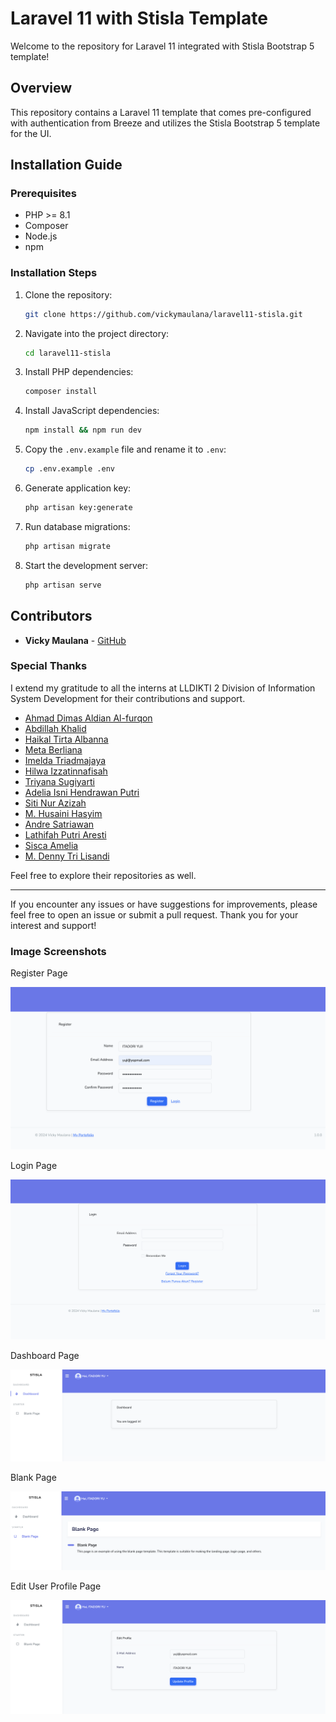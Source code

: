 # Laravel 11 with Stisla Template

Welcome to the repository for Laravel 11 integrated with Stisla Bootstrap 5 template!

## Overview
This repository contains a Laravel 11 template that comes pre-configured with authentication from Breeze and utilizes the Stisla Bootstrap 5 template for the UI.

## Installation Guide

### Prerequisites
- PHP >= 8.1
- Composer
- Node.js
- npm

### Installation Steps
1. Clone the repository:
    ```bash
    git clone https://github.com/vickymaulana/laravel11-stisla.git
    ```

2. Navigate into the project directory:
    ```bash
    cd laravel11-stisla
    ```

3. Install PHP dependencies:
    ```bash
    composer install
    ```

4. Install JavaScript dependencies:
    ```bash
    npm install && npm run dev
    ```

5. Copy the `.env.example` file and rename it to `.env`:
    ```bash
    cp .env.example .env
    ```

6. Generate application key:
    ```bash
    php artisan key:generate
    ```

7. Run database migrations:
    ```bash
    php artisan migrate
    ```

8. Start the development server:
    ```bash
    php artisan serve
    ```

## Contributors
- **Vicky Maulana** - [GitHub](https://github.com/vickymaulana)

### Special Thanks
I extend my gratitude to all the interns at LLDIKTI 2 Division of Information System Development for their contributions and support.

- [Ahmad Dimas Aldian Al-furqon](https://github.com/anqois)
- [Abdillah Khalid](https://github.com/KhalidUnsri)
- [Haikal Tirta Albanna](https://github.com/HaikalAlbanna)
- [Meta Berliana](https://github.com/Metabrln)
- [Imelda Triadmajaya](https://github.com/imeldatriajaya)
- [Hilwa Izzatinnafisah](https://github.com/ksnwaa)
- [Triyana Sugiyarti](https://github.com/TriyanaSgi)
- [Adelia Isni Hendrawan Putri](https://github.com/lilisky07)
- [Siti Nur Azizah](https://github.com/sukasukajija)
- [M. Husaini Hasyim](https://github.com/son-alone)
- [Andre Satriawan](https://github.com/andresa11satriawan)
- [Lathifah Putri Aresti](https://github.com/lathifahputri)
- [Sisca Amelia](https://github.com/siscaamelia)
- [M. Denny Tri Lisandi](https://github.com/Koutsura)

Feel free to explore their repositories as well.

---

If you encounter any issues or have suggestions for improvements, please feel free to open an issue or submit a pull request. Thank you for your interest and support!

### Image Screenshots

Register Page

![Register Page](img/register.png "Register Page")

Login Page

![Login Page](img/login.png "Login Page")

Dashboard Page

![Dashboard Page](img/dashboard.png "Dashboard Page")

Blank Page

![Blank Page](img/blank.png "Blank Page")

Edit User Profile Page

![Edit User Profile Page](img/edit.png "Edit User Profile Page")
